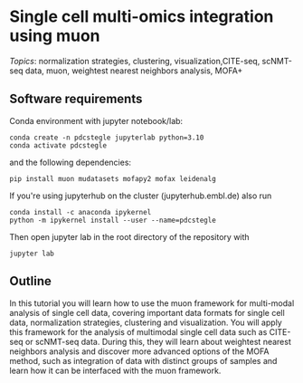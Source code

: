 #  Single cell multi-omics integration using muon

*Topics*:  normalization strategies, clustering,  visualization,CITE-seq, scNMT-seq data, muon, weightest nearest neighbors analysis, MOFA+

## Software requirements

Conda environment with jupyter notebook/lab:

```
conda create -n pdcstegle jupyterlab python=3.10
conda activate pdcstegle
```

and the following dependencies:

```
pip install muon mudatasets mofapy2 mofax leidenalg
```

If you're using jupyterhub on the cluster (jupyterhub.embl.de) also run

```
conda install -c anaconda ipykernel
python -m ipykernel install --user --name=pdcstegle
```

Then open jupyter lab in the root directory of the repository with 

```
jupyter lab
```

## Outline

In this tutorial you will learn how to use the muon framework for multi-modal analysis of single cell data, covering important data formats for single cell data, normalization strategies, clustering and visualization. You will apply this framework for the analysis of multimodal single cell data such as CITE-seq or scNMT-seq data. During this, they will learn about weightest nearest neighbors analysis and discover more advanced options of the MOFA method, such as integration of data with distinct groups of samples and learn how it can be interfaced with the muon framework. 

